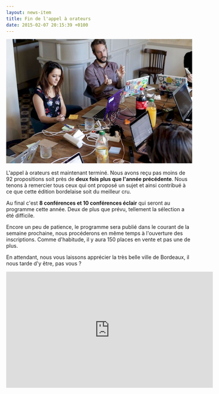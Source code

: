 ```yaml
---
layout: news-item
title: Fin de l'appel à orateurs
date: 2015-02-07 20:15:39 +0100
---
```


![Construction du programme en équipe à Bordeaux](images/oratorgate.jpg)

L'appel à orateurs est maintenant terminé. Nous avons reçu pas moins de 92 propositions soit près de **deux fois plus que l'année précédente**. Nous tenons à remercier tous ceux qui ont proposé un sujet et ainsi contribué à ce que cette édition bordelaise soit du meilleur cru.

Au final c'est **8 conférences et 10 conférences éclair** qui seront au programme cette année. Deux de plus que prévu, tellement la sélection a été difficile.

Encore un peu de patience, le programme sera publié dans le courant de la semaine prochaine, nous procéderons en même temps à l'ouverture des inscriptions. Comme d'habitude, il y aura 150 places en vente et pas une de plus.

En attendant, nous vous laissons apprécier la très belle ville de Bordeaux, il nous tarde d'y être, pas vous ?

<iframe width="560" height="315" src="https://www.youtube.com/embed/JA1Cw0_4EK4" frameborder="0" allowfullscreen></iframe>
